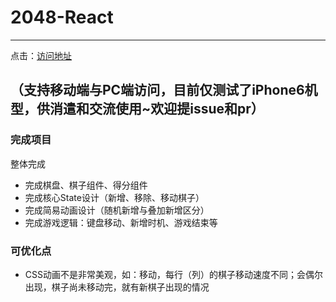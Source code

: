 # 2048-React
----------------------------------
点击：[访问地址](https://hunkid.github.io/2048-React/) 

（支持移动端与PC端访问，目前仅测试了iPhone6机型，供消遣和交流使用~欢迎提issue和pr）
----------------------------------

### 完成项目
整体完成

- 完成棋盘、棋子组件、得分组件
- 完成核心State设计（新增、移除、移动棋子）
- 完成简易动画设计（随机新增与叠加新增区分）
- 完成游戏逻辑：键盘移动、新增时机、游戏结束等

### 可优化点
- CSS动画不是非常美观，如：移动，每行（列）的棋子移动速度不同；会偶尔出现，棋子尚未移动完，就有新棋子出现的情况

